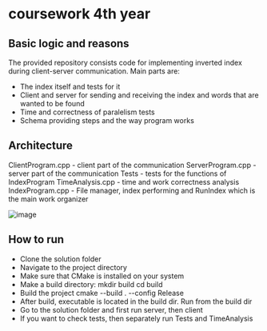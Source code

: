 # coursework 4th year
## Basic logic and reasons
The provided repository consists code for implementing inverted index during client-server communication. Main parts are:
* The index itself and tests for it
* Client and server for sending and receiving the index and words that are wanted to be found
* Time and correctness of paralelism tests
* Schema providing steps and the way program works
## Architecture
ClientProgram.cpp - client part of the communication
ServerProgram.cpp - server part of the communication
Tests - tests for the functions of IndexProgram
TimeAnalysis.cpp - time and work correctness analysis
IndexProgram.cpp - File manager, index performing and RunIndex which is the main work organizer

![image](https://github.com/Anna-Sobchuk/coursework4/assets/77459095/949d0467-a9f4-4be1-ad38-b6013b425940)
## How to run
* Clone the solution folder
* Navigate to the project directory
* Make sure that CMake is installed on your system
* Make a build directory: mkdir build cd build
* Build the project cmake --build . --config Release
* After build, executable is located in the build dir. Run from the build dir
* Go to the solution folder and first run server, then client
* If you want to check tests, then separately run Tests and TimeAnalysis
